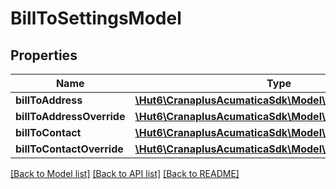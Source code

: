 # BillToSettingsModel

## Properties
Name | Type | Description | Notes
------------ | ------------- | ------------- | -------------
**billToAddress** | [**\Hut6\CranaplusAcumaticaSdk\Model\AddressModel**](AddressModel.md) |  | [optional] 
**billToAddressOverride** | [**\Hut6\CranaplusAcumaticaSdk\Model\BooleanValueModel**](BooleanValueModel.md) |  | [optional] 
**billToContact** | [**\Hut6\CranaplusAcumaticaSdk\Model\DocContactModel**](DocContactModel.md) |  | [optional] 
**billToContactOverride** | [**\Hut6\CranaplusAcumaticaSdk\Model\BooleanValueModel**](BooleanValueModel.md) |  | [optional] 

[[Back to Model list]](../README.md#documentation-for-models) [[Back to API list]](../README.md#documentation-for-api-endpoints) [[Back to README]](../README.md)


